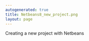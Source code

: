 ```yaml
---
autogenerated: true
title: Netbeans8_new_project.png
layout: page
---
```


Creating a new project with Netbeans
